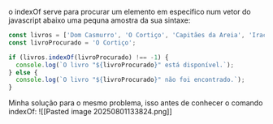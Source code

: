 o indexOf serve para procurar um elemento em especifico num vetor do javascript
abaixo uma pequna amostra da sua sintaxe:
```js
const livros = ['Dom Casmurro', 'O Cortiço', 'Capitães da Areia', 'Iracema'];
const livroProcurado = 'O Cortiço';

if (livros.indexOf(livroProcurado) !== -1) {
  console.log(`O livro "${livroProcurado}" está disponível.`);
} else {
  console.log(`O livro "${livroProcurado}" não foi encontrado.`);
}
```

Minha solução para o mesmo problema, isso antes de conhecer o comando indexOf:
![[Pasted image 20250801133824.png]]
